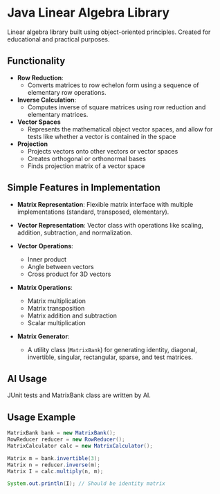 # Java Linear Algebra Library

Linear algebra library built using object-oriented principles. Created for educational and practical purposes.

## Functionality

- **Row Reduction**:
  - Converts matrices to row echelon form using a sequence of elementary row operations.
- **Inverse Calculation**:
  - Computes inverse of square matrices using row reduction and elementary matrices.
- **Vector Spaces**
  - Represents the mathematical object vector spaces, and allow for tests like whether a vector is contained in the space
- **Projection**
  - Projects vectors onto other vectors or vector spaces
  - Creates orthogonal or orthonormal bases
  - Finds projection matrix of a vector space

## Simple Features in Implementation

- **Matrix Representation**: Flexible matrix interface with multiple implementations (standard, transposed, elementary).
- **Vector Representation**: Vector class with operations like scaling, addition, subtraction, and normalization.
- **Vector Operations**:
  - Inner product
  - Angle between vectors
  - Cross product for 3D vectors

- **Matrix Operations**:
  - Matrix multiplication
  - Matrix transposition
  - Matrix addition and subtraction
  - Scalar multiplication

- **Matrix Generator**:
  - A utility class (`MatrixBank`) for generating identity, diagonal, invertible, singular, rectangular, sparse, and test matrices.

## AI Usage

JUnit tests and MatrixBank class are written by AI.

## Usage Example

```java
MatrixBank bank = new MatrixBank();
RowReducer reducer = new RowReducer();
MatrixCalculator calc = new MatrixCalculator();

Matrix m = bank.invertible(3);
Matrix n = reducer.inverse(m);
Matrix I = calc.multiply(n, m);

System.out.println(I); // Should be identity matrix

